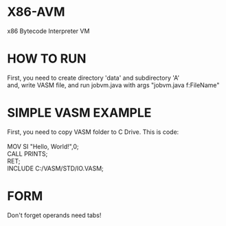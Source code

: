 # X86-AVM
x86 Bytecode Interpreter VM
# HOW TO RUN
First, you need to create directory 'data' and subdirectory 'A'<br>
and, write VASM file, and run jobvm.java with args "jobvm.java f:FileName"
# SIMPLE VASM EXAMPLE
First, you need to copy VASM folder to C Drive. This is code:<br><br>
MOV	SI	"Hello, World!",0;<br>
CALL	PRINTS;<br>
RET;<br>
INCLUDE	C:/VASM/STD/IO.VASM;
# FORM
Don't forget operands need tabs!

